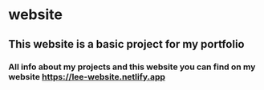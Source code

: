 # website

## This website is a basic project for my portfolio

### All info about my projects and this website you can find on my website https://lee-website.netlify.app

